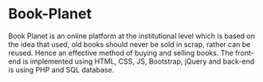 # Book-Planet
Book Planet is an online platform at the institutional level which is based on the idea that used, old books should never be sold in scrap, rather can be reused. Hence an effective method of buying and selling books. The front-end is implemented using HTML, CSS, JS, Bootstrap, jQuery and back-end is using PHP and SQL database.
